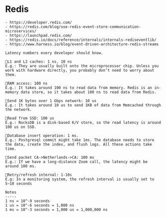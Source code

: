 # Redis

    - https://developer.redis.com/
    - https://redis.com/blog/use-redis-event-store-communication-microservices/
    - https://launchpad.redis.com/
    - https://redis.io/docs/reference/internals/internals-rediseventlib/
    - https://www.harness.io/blog/event-driven-architecture-redis-streams

    Latency numbers every developer should know.

    🔹L1 and L2 caches: 1 ns, 10 ns
    E.g.: They are usually built onto the microprocessor chip. Unless you work with hardware directly, you probably don’t need to worry about them.

    🔹RAM access: 100 ns
    E.g.: It takes around 100 ns to read data from memory. Redis is an in-memory data store, so it takes about 100 ns to read data from Redis.

    🔹Send 1K bytes over 1 Gbps network: 10 us
    E.g.: It takes around 10 us to send 1KB of data from Memcached through the network.

    🔹Read from SSD: 100 us
    E.g.: RocksDB is a disk-based K/V store, so the read latency is around 100 us on SSD.

    🔹Database insert operation: 1 ms.
    E.g.: Postgresql commit might take 1ms. The database needs to store the data, create the index, and flush logs. All these actions take time.

    🔹Send packet CA->Netherlands->CA: 100 ms
    E.g.: If we have a long-distance Zoom call, the latency might be around 100 ms.

    🔹Retry/refresh internal: 1-10s
    E.g: In a monitoring system, the refresh interval is usually set to 5~10 seconds

    Notes
    -----
    1 ns = 10^-9 seconds
    1 us = 10^-6 seconds = 1,000 ns
    1 ms = 10^-3 seconds = 1,000 us = 1,000,000 ns
